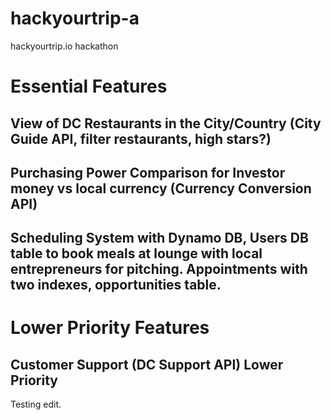 # hackyourtrip-a
hackyourtrip.io hackathon


# Essential Features
## View of DC Restaurants in the City/Country (City Guide API, filter restaurants, high stars?)
## Purchasing Power Comparison for Investor money vs local currency (Currency Conversion API) 
## Scheduling System with Dynamo DB, Users DB table to book meals at lounge with local entrepreneurs for pitching. Appointments with two indexes, opportunities table.


# Lower Priority Features
## Customer Support (DC Support API) Lower Priority

Testing edit.

